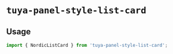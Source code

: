# `tuya-panel-style-list-card`

## Usage

```jsx
import { NordicListCard } from 'tuya-panel-style-list-card';
```
